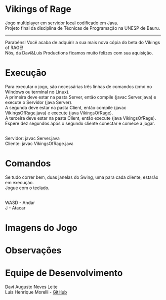 # Vikings of Rage

Jogo multiplayer em servidor local codificado em Java.<br/>
Projeto final da disciplina de Técnicas de Programação na UNESP de Bauru.

------------------------------------------------------------------------------------------------------------------------------------------------

Parabéns! Você acaba de adquirir a sua mais nova cópia do beta do Vikings of RAGE!<br/>
Nós, da Davi&Luis Productions ficamos muito felizes com sua aquisição.<br/>

# Execução<br/>
Para executar o jogo, são necessárias três linhas de comandos (cmd no Windows ou terminal no Linux).<br/>
A primeira deve estar na pasta Server, então compile (javac Server.java) e execute o Servidor (java Server).<br/>
A segunda deve estar na pasta Client, então compile (javac VikingsOfRage.java) e execute (java VikingsOfRage).<br/>
A terceira deve estar na pasta Client, então execute (java VikingsOfRage).<br/>
Espere dez segundos após o segundo cliente conectar e comece a jogar.<br/><br/>


Servidor: javac Server.java<br/>
Cliente: javac VikingsOfRage.java

# Comandos<br/>
Se tudo correr bem, duas janelas do Swing, uma para cada cliente, estarão em execução.<br/>
Jogue com o teclado.<br/><br/> 


WASD - Andar<br/>
J - Atacar

# Imagens do Jogo<br/>

# Observações<br/>

# Equipe de Desenvolvimento<br/>
Davi Augusto Neves Leite<br/>
Luis Henrique Morelli - [GitHub](https://github.com/Xilsu)

